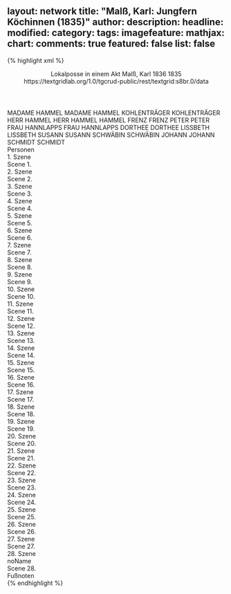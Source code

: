 layout: network
title: "Malß, Karl: Jungfern Köchinnen (1835)"
author:
description:
headline:
modified:
category:
tags:
imagefeature:
mathjax:
chart:
comments: true
featured: false
list: false
---
{% highlight xml %}
<?xml-model href="https://raw.githubusercontent.com/DLiNa/project/master/rules/lina.rnc"?><?xml-model href="https://raw.githubusercontent.com/DLiNa/project/master/rules/lina.sch"?>
<play xmlns="http://lina.digital">
  <header>
    <title>Jungfern Köchinnen</title>
    <subtitle>Lokalposse in einem Akt</subtitle>
    <genretitle/>
    <author>Malß, Karl</author>
    <date type="print" when="1836">1836</date>
    <date type="premiere" when="1835">1835</date>
    <date type="written"/>
    <source>https://textgridlab.org/1.0/tgcrud-public/rest/textgrid:s8br.0/data</source>
  </header>
  <personae>
    <character>
      <name>MADAME HAMMEL</name>
      <alias xml:id="madame_hammel">
        <name>MADAME HAMMEL</name>
      </alias>
    </character>
    <character>
      <name>KOHLENTRÄGER</name>
      <alias xml:id="kohlenträger">
        <name>KOHLENTRÄGER</name>
      </alias>
    </character>
    <character>
      <name>HERR HAMMEL</name>
      <alias xml:id="herr_hammel">
        <name>HERR HAMMEL</name>
      </alias>
      <alias xml:id="hammel">
        <name>HAMMEL</name>
      </alias>
    </character>
    <character>
      <name>FRENZ</name>
      <alias xml:id="frenz">
        <name>FRENZ</name>
      </alias>
    </character>
    <character>
      <name>PETER</name>
      <alias xml:id="peter">
        <name>PETER</name>
      </alias>
    </character>
    <character>
      <name>FRAU HANNLAPPS</name>
      <alias xml:id="frau_hannlapps">
        <name>FRAU HANNLAPPS</name>
      </alias>
    </character>
    <character>
      <name>DORTHEE</name>
      <alias xml:id="dorthee">
        <name>DORTHEE</name>
      </alias>
    </character>
    <character>
      <name>LISSBETH</name>
      <alias xml:id="lissbeth">
        <name>LISSBETH</name>
      </alias>
    </character>
    <character>
      <name>SUSANN</name>
      <alias xml:id="susann">
        <name>SUSANN</name>
      </alias>
    </character>
    <character>
      <name>SCHWÄBIN</name>
      <alias xml:id="schwäbin">
        <name>SCHWÄBIN</name>
      </alias>
    </character>
    <character>
      <name>JOHANN</name>
      <alias xml:id="johann">
        <name>JOHANN</name>
      </alias>
    </character>
    <character>
      <name>SCHMIDT</name>
      <alias xml:id="schmidt">
        <name>SCHMIDT</name>
      </alias>
    </character>
  </personae>
  <text>
    <div>
      <head>Personen</head>
    </div>
    <div>
      <head>1. Szene</head>
      <div>
        <head>Scene 1.</head>
        <sp who="#madame_hammel">
          <amount n="3" unit="speech_acts"/>
          <amount n="80" unit="words"/>
          <amount n="1" unit="lines"/>
          <amount n="394" unit="chars"/>
        </sp>
        <sp who="#kohlenträger">
          <amount n="3" unit="speech_acts"/>
          <amount n="75" unit="words"/>
          <amount n="2" unit="lines"/>
          <amount n="359" unit="chars"/>
        </sp>
      </div>
    </div>
    <div>
      <head>2. Szene</head>
      <div>
        <head>Scene 2.</head>
        <sp who="#madame_hammel">
          <amount n="2" unit="speech_acts"/>
          <amount n="199" unit="words"/>
          <amount n="1022" unit="chars"/>
        </sp>
        <sp who="#herr_hammel">
          <amount n="1" unit="speech_acts"/>
          <amount n="1" unit="words"/>
          <amount n="1" unit="lines"/>
          <amount n="6" unit="chars"/>
        </sp>
      </div>
    </div>
    <div>
      <head>3. Szene</head>
      <div>
        <head>Scene 3.</head>
        <sp who="#hammel">
          <amount n="11" unit="speech_acts"/>
          <amount n="390" unit="words"/>
          <amount n="5" unit="lines"/>
          <amount n="1940" unit="chars"/>
        </sp>
        <sp who="#madame_hammel">
          <amount n="10" unit="speech_acts"/>
          <amount n="166" unit="words"/>
          <amount n="6" unit="lines"/>
          <amount n="798" unit="chars"/>
        </sp>
      </div>
    </div>
    <div>
      <head>4. Szene</head>
      <div>
        <head>Scene 4.</head>
        <sp who="#frenz">
          <amount n="1" unit="speech_acts"/>
          <amount n="17" unit="words"/>
          <amount n="1" unit="lines"/>
          <amount n="83" unit="chars"/>
        </sp>
        <sp who="#madame_hammel">
          <amount n="2" unit="speech_acts"/>
          <amount n="22" unit="words"/>
          <amount n="2" unit="lines"/>
          <amount n="118" unit="chars"/>
        </sp>
        <sp who="#hammel">
          <amount n="1" unit="speech_acts"/>
          <amount n="2" unit="words"/>
          <amount n="1" unit="lines"/>
          <amount n="12" unit="chars"/>
        </sp>
      </div>
    </div>
    <div>
      <head>5. Szene</head>
      <div>
        <head>Scene 5.</head>
        <sp who="#frenz">
          <amount n="11" unit="speech_acts"/>
          <amount n="132" unit="words"/>
          <amount n="8" unit="lines"/>
          <amount n="651" unit="chars"/>
        </sp>
        <sp who="#madame_hammel">
          <amount n="11" unit="speech_acts"/>
          <amount n="275" unit="words"/>
          <amount n="5" unit="lines"/>
          <amount n="1347" unit="chars"/>
        </sp>
      </div>
    </div>
    <div>
      <head>6. Szene</head>
      <div>
        <head>Scene 6.</head>
        <sp who="#frenz">
          <amount n="1" unit="speech_acts"/>
          <amount n="129" unit="words"/>
          <amount n="673" unit="chars"/>
        </sp>
      </div>
    </div>
    <div>
      <head>7. Szene</head>
      <div>
        <head>Scene 7.</head>
        <sp who="#peter">
          <amount n="31" unit="speech_acts"/>
          <amount n="741" unit="words"/>
          <amount n="15" unit="lines"/>
          <amount n="3768" unit="chars"/>
        </sp>
        <sp who="#frenz">
          <amount n="30" unit="speech_acts"/>
          <amount n="433" unit="words"/>
          <amount n="23" unit="lines"/>
          <amount n="2168" unit="chars"/>
        </sp>
      </div>
    </div>
    <div>
      <head>8. Szene</head>
      <div>
        <head>Scene 8.</head>
        <sp who="#hammel">
          <amount n="2" unit="speech_acts"/>
          <amount n="13" unit="words"/>
          <amount n="2" unit="lines"/>
          <amount n="51" unit="chars"/>
        </sp>
        <sp who="#frenz">
          <amount n="1" unit="speech_acts"/>
        </sp>
        <sp who="#peter">
          <amount n="1" unit="speech_acts"/>
          <amount n="8" unit="words"/>
          <amount n="1" unit="lines"/>
          <amount n="35" unit="chars"/>
        </sp>
      </div>
    </div>
    <div>
      <head>9. Szene</head>
      <div>
        <head>Scene 9.</head>
        <sp who="#hammel">
          <amount n="13" unit="speech_acts"/>
          <amount n="285" unit="words"/>
          <amount n="8" unit="lines"/>
          <amount n="1408" unit="chars"/>
        </sp>
        <sp who="#frenz">
          <amount n="9" unit="speech_acts"/>
          <amount n="136" unit="words"/>
          <amount n="8" unit="lines"/>
          <amount n="657" unit="chars"/>
        </sp>
        <sp who="#madame_hammel">
          <amount n="3" unit="speech_acts"/>
          <amount n="24" unit="words"/>
          <amount n="3" unit="lines"/>
          <amount n="127" unit="chars"/>
        </sp>
      </div>
    </div>
    <div>
      <head>10. Szene</head>
      <div>
        <head>Scene 10.</head>
        <sp who="#frenz">
          <amount n="1" unit="speech_acts"/>
          <amount n="80" unit="words"/>
          <amount n="401" unit="chars"/>
        </sp>
      </div>
    </div>
    <div>
      <head>11. Szene</head>
      <div>
        <head>Scene 11.</head>
        <sp who="#frau_hannlapps">
          <amount n="17" unit="speech_acts"/>
          <amount n="304" unit="words"/>
          <amount n="10" unit="lines"/>
          <amount n="1555" unit="chars"/>
        </sp>
        <sp who="#frenz">
          <amount n="17" unit="speech_acts"/>
          <amount n="241" unit="words"/>
          <amount n="11" unit="lines"/>
          <amount n="1155" unit="chars"/>
        </sp>
      </div>
    </div>
    <div>
      <head>12. Szene</head>
      <div>
        <head>Scene 12.</head>
        <sp who="#madame_hammel">
          <amount n="11" unit="speech_acts"/>
          <amount n="139" unit="words"/>
          <amount n="7" unit="lines"/>
          <amount n="661" unit="chars"/>
        </sp>
        <sp who="#frenz">
          <amount n="6" unit="speech_acts"/>
          <amount n="36" unit="words"/>
          <amount n="4" unit="lines"/>
          <amount n="180" unit="chars"/>
        </sp>
        <sp who="#frau_hannlapps">
          <amount n="10" unit="speech_acts"/>
          <amount n="236" unit="words"/>
          <amount n="5" unit="lines"/>
          <amount n="1233" unit="chars"/>
        </sp>
      </div>
    </div>
    <div>
      <head>13. Szene</head>
      <div>
        <head>Scene 13.</head>
        <sp who="#frenz">
          <amount n="2" unit="speech_acts"/>
          <amount n="73" unit="words"/>
          <amount n="373" unit="chars"/>
        </sp>
        <sp who="#dorthee">
          <amount n="1" unit="speech_acts"/>
          <amount n="4" unit="words"/>
          <amount n="1" unit="lines"/>
          <amount n="26" unit="chars"/>
        </sp>
      </div>
    </div>
    <div>
      <head>14. Szene</head>
      <div>
        <head>Scene 14.</head>
        <sp who="#dorthee">
          <amount n="8" unit="speech_acts"/>
          <amount n="184" unit="words"/>
          <amount n="3" unit="lines"/>
          <amount n="860" unit="chars"/>
        </sp>
        <sp who="#frenz">
          <amount n="9" unit="speech_acts"/>
          <amount n="135" unit="words"/>
          <amount n="4" unit="lines"/>
          <amount n="659" unit="chars"/>
        </sp>
        <sp who="#madame_hammel">
          <amount n="2" unit="speech_acts"/>
          <amount n="19" unit="words"/>
          <amount n="2" unit="lines"/>
          <amount n="92" unit="chars"/>
        </sp>
        <sp who="#herr_hammel">
          <amount n="1" unit="speech_acts"/>
          <amount n="14" unit="words"/>
          <amount n="1" unit="lines"/>
          <amount n="63" unit="chars"/>
        </sp>
        <sp who="#hammel">
          <amount n="1" unit="speech_acts"/>
          <amount n="4" unit="words"/>
          <amount n="1" unit="lines"/>
          <amount n="19" unit="chars"/>
        </sp>
      </div>
    </div>
    <div>
      <head>15. Szene</head>
      <div>
        <head>Scene 15.</head>
        <sp who="#dorthee">
          <amount n="1" unit="speech_acts"/>
          <amount n="100" unit="words"/>
          <amount n="464" unit="chars"/>
        </sp>
      </div>
    </div>
    <div>
      <head>16. Szene</head>
      <div>
        <head>Scene 16.</head>
        <sp who="#frenz">
          <amount n="6" unit="speech_acts"/>
          <amount n="85" unit="words"/>
          <amount n="4" unit="lines"/>
          <amount n="413" unit="chars"/>
        </sp>
        <sp who="#dorthee">
          <amount n="6" unit="speech_acts"/>
          <amount n="71" unit="words"/>
          <amount n="5" unit="lines"/>
          <amount n="342" unit="chars"/>
        </sp>
        <sp who="#madame_hammel">
          <amount n="1" unit="speech_acts"/>
          <amount n="21" unit="words"/>
          <amount n="1" unit="lines"/>
          <amount n="92" unit="chars"/>
        </sp>
      </div>
    </div>
    <div>
      <head>17. Szene</head>
      <div>
        <head>Scene 17.</head>
        <sp who="#madame_hammel">
          <amount n="4" unit="speech_acts"/>
          <amount n="73" unit="words"/>
          <amount n="3" unit="lines"/>
          <amount n="348" unit="chars"/>
        </sp>
        <sp who="#frenz">
          <amount n="3" unit="speech_acts"/>
          <amount n="54" unit="words"/>
          <amount n="2" unit="lines"/>
          <amount n="275" unit="chars"/>
        </sp>
      </div>
    </div>
    <div>
      <head>18. Szene</head>
      <div>
        <head>Scene 18.</head>
        <sp who="#madame_hammel">
          <amount n="14" unit="speech_acts"/>
          <amount n="249" unit="words"/>
          <amount n="8" unit="lines"/>
          <amount n="1265" unit="chars"/>
        </sp>
        <sp who="#dorthee">
          <amount n="13" unit="speech_acts"/>
          <amount n="414" unit="words"/>
          <amount n="4" unit="lines"/>
          <amount n="2037" unit="chars"/>
        </sp>
        <sp who="#frenz">
          <amount n="1" unit="speech_acts"/>
        </sp>
      </div>
    </div>
    <div>
      <head>19. Szene</head>
      <div>
        <head>Scene 19.</head>
        <sp who="#madame_hammel">
          <amount n="2" unit="speech_acts"/>
          <amount n="31" unit="words"/>
          <amount n="2" unit="lines"/>
          <amount n="153" unit="chars"/>
        </sp>
        <sp who="#frenz">
          <amount n="5" unit="speech_acts"/>
          <amount n="72" unit="words"/>
          <amount n="4" unit="lines"/>
          <amount n="358" unit="chars"/>
        </sp>
        <sp who="#dorthee">
          <amount n="3" unit="speech_acts"/>
          <amount n="61" unit="words"/>
          <amount n="1" unit="lines"/>
          <amount n="288" unit="chars"/>
        </sp>
      </div>
    </div>
    <div>
      <head>20. Szene</head>
      <div>
        <head>Scene 20.</head>
        <sp who="#peter">
          <amount n="1" unit="speech_acts"/>
          <amount n="28" unit="words"/>
          <amount n="168" unit="chars"/>
        </sp>
        <sp who="#frenz">
          <amount n="1" unit="speech_acts"/>
          <amount n="58" unit="words"/>
          <amount n="269" unit="chars"/>
        </sp>
      </div>
    </div>
    <div>
      <head>21. Szene</head>
      <div>
        <head>Scene 21.</head>
        <sp who="#lissbeth">
          <amount n="5" unit="speech_acts"/>
          <amount n="79" unit="words"/>
          <amount n="3" unit="lines"/>
          <amount n="402" unit="chars"/>
        </sp>
        <sp who="#frenz">
          <amount n="4" unit="speech_acts"/>
          <amount n="45" unit="words"/>
          <amount n="4" unit="lines"/>
          <amount n="281" unit="chars"/>
        </sp>
        <sp who="#dorthee">
          <amount n="4" unit="speech_acts"/>
          <amount n="93" unit="words"/>
          <amount n="2" unit="lines"/>
          <amount n="436" unit="chars"/>
        </sp>
        <sp who="#peter">
          <amount n="3" unit="speech_acts"/>
          <amount n="28" unit="words"/>
          <amount n="3" unit="lines"/>
          <amount n="132" unit="chars"/>
        </sp>
        <sp who="#susann">
          <amount n="3" unit="speech_acts"/>
          <amount n="22" unit="words"/>
          <amount n="3" unit="lines"/>
          <amount n="113" unit="chars"/>
        </sp>
      </div>
    </div>
    <div>
      <head>22. Szene</head>
      <div>
        <head>Scene 22.</head>
        <sp who="#susann">
          <amount n="3" unit="speech_acts"/>
          <amount n="73" unit="words"/>
          <amount n="1" unit="lines"/>
          <amount n="376" unit="chars"/>
        </sp>
        <sp who="#frenz">
          <amount n="3" unit="speech_acts"/>
          <amount n="43" unit="words"/>
          <amount n="2" unit="lines"/>
          <amount n="199" unit="chars"/>
        </sp>
        <sp who="#dorthee">
          <amount n="4" unit="speech_acts"/>
          <amount n="89" unit="words"/>
          <amount n="2" unit="lines"/>
          <amount n="439" unit="chars"/>
        </sp>
        <sp who="#lissbeth">
          <amount n="2" unit="speech_acts"/>
          <amount n="29" unit="words"/>
          <amount n="1" unit="lines"/>
          <amount n="153" unit="chars"/>
        </sp>
        <sp who="#peter">
          <amount n="1" unit="speech_acts"/>
          <amount n="15" unit="words"/>
          <amount n="1" unit="lines"/>
          <amount n="79" unit="chars"/>
        </sp>
      </div>
    </div>
    <div>
      <head>23. Szene</head>
      <div>
        <head>Scene 23.</head>
        <sp who="#schwäbin">
          <amount n="14" unit="speech_acts"/>
          <amount n="112" unit="words"/>
          <amount n="11" unit="lines"/>
          <amount n="576" unit="chars"/>
        </sp>
        <sp who="#frenz">
          <amount n="13" unit="speech_acts"/>
          <amount n="181" unit="words"/>
          <amount n="11" unit="lines"/>
          <amount n="842" unit="chars"/>
        </sp>
        <sp who="#lissbeth">
          <amount n="5" unit="speech_acts"/>
          <amount n="63" unit="words"/>
          <amount n="4" unit="lines"/>
          <amount n="308" unit="chars"/>
        </sp>
        <sp who="#peter">
          <amount n="8" unit="speech_acts"/>
          <amount n="89" unit="words"/>
          <amount n="7" unit="lines"/>
          <amount n="438" unit="chars"/>
        </sp>
        <sp who="#dorthee">
          <amount n="3" unit="speech_acts"/>
          <amount n="34" unit="words"/>
          <amount n="2" unit="lines"/>
          <amount n="185" unit="chars"/>
        </sp>
        <sp who="#susann">
          <amount n="1" unit="speech_acts"/>
          <amount n="28" unit="words"/>
          <amount n="130" unit="chars"/>
        </sp>
      </div>
    </div>
    <div>
      <head>24. Szene</head>
      <div>
        <head>Scene 24.</head>
        <sp who="#johann">
          <amount n="1" unit="speech_acts"/>
          <amount n="14" unit="words"/>
          <amount n="1" unit="lines"/>
          <amount n="75" unit="chars"/>
        </sp>
        <sp who="#peter">
          <amount n="4" unit="speech_acts"/>
          <amount n="14" unit="words"/>
          <amount n="3" unit="lines"/>
          <amount n="69" unit="chars"/>
        </sp>
        <sp who="#frenz">
          <amount n="3" unit="speech_acts"/>
          <amount n="36" unit="words"/>
          <amount n="3" unit="lines"/>
          <amount n="174" unit="chars"/>
        </sp>
        <sp who="#schmidt">
          <amount n="1" unit="speech_acts"/>
          <amount n="33" unit="words"/>
          <amount n="161" unit="chars"/>
        </sp>
      </div>
    </div>
    <div>
      <head>25. Szene</head>
      <div>
        <head>Scene 25.</head>
        <sp who="#dorthee">
          <amount n="1" unit="speech_acts"/>
          <amount n="4" unit="words"/>
          <amount n="1" unit="lines"/>
          <amount n="19" unit="chars"/>
        </sp>
        <sp who="#lissbeth">
          <amount n="1" unit="speech_acts"/>
          <amount n="3" unit="words"/>
          <amount n="1" unit="lines"/>
          <amount n="11" unit="chars"/>
        </sp>
        <sp who="#susann">
          <amount n="1" unit="speech_acts"/>
          <amount n="14" unit="words"/>
          <amount n="1" unit="lines"/>
          <amount n="62" unit="chars"/>
        </sp>
      </div>
    </div>
    <div>
      <head>26. Szene</head>
      <div>
        <head>Scene 26.</head>
        <sp who="#frau_hannlapps">
          <amount n="5" unit="speech_acts"/>
          <amount n="70" unit="words"/>
          <amount n="4" unit="lines"/>
          <amount n="369" unit="chars"/>
        </sp>
        <sp who="#frenz">
          <amount n="10" unit="speech_acts"/>
          <amount n="228" unit="words"/>
          <amount n="7" unit="lines"/>
          <amount n="1173" unit="chars"/>
        </sp>
        <sp who="#dorthee">
          <amount n="6" unit="speech_acts"/>
          <amount n="52" unit="words"/>
          <amount n="6" unit="lines"/>
          <amount n="263" unit="chars"/>
        </sp>
        <sp who="#lissbeth">
          <amount n="2" unit="speech_acts"/>
          <amount n="21" unit="words"/>
          <amount n="2" unit="lines"/>
          <amount n="107" unit="chars"/>
        </sp>
        <sp who="#peter">
          <amount n="10" unit="speech_acts"/>
          <amount n="837" unit="words"/>
          <amount n="4" unit="lines"/>
          <amount n="4554" unit="chars"/>
        </sp>
        <sp who="#schwäbin">
          <amount n="2" unit="speech_acts"/>
        </sp>
        <sp who="#johann">
          <amount n="1" unit="speech_acts"/>
          <amount n="22" unit="words"/>
          <amount n="123" unit="chars"/>
        </sp>
        <sp who="#frau_hannlapps #frenz #dorthee #lissbeth #peter #schwäbin #johann #susann">
          <amount n="1" unit="speech_acts"/>
          <amount n="4" unit="words"/>
          <amount n="1" unit="lines"/>
          <amount n="13" unit="chars"/>
        </sp>
        <sp who="#susann">
          <amount n="1" unit="speech_acts"/>
          <amount n="11" unit="words"/>
          <amount n="1" unit="lines"/>
          <amount n="58" unit="chars"/>
        </sp>
      </div>
    </div>
    <div>
      <head>27. Szene</head>
      <div>
        <head>Scene 27.</head>
        <sp who="#peter">
          <amount n="6" unit="speech_acts"/>
          <amount n="123" unit="words"/>
          <amount n="5" unit="lines"/>
          <amount n="633" unit="chars"/>
        </sp>
        <sp who="#frenz">
          <amount n="9" unit="speech_acts"/>
          <amount n="142" unit="words"/>
          <amount n="6" unit="lines"/>
          <amount n="701" unit="chars"/>
        </sp>
        <sp who="#frau_hannlapps">
          <amount n="4" unit="speech_acts"/>
          <amount n="65" unit="words"/>
          <amount n="3" unit="lines"/>
          <amount n="349" unit="chars"/>
        </sp>
        <sp who="#madame_hammel">
          <amount n="13" unit="speech_acts"/>
          <amount n="167" unit="words"/>
          <amount n="11" unit="lines"/>
          <amount n="850" unit="chars"/>
        </sp>
        <sp who="#peter #frenz #frau_hannlapps #madame_hammel #hammel #dorthee">
          <amount n="2" unit="speech_acts"/>
          <amount n="22" unit="words"/>
          <amount n="2" unit="lines"/>
          <amount n="136" unit="chars"/>
        </sp>
        <sp who="#hammel">
          <amount n="7" unit="speech_acts"/>
          <amount n="86" unit="words"/>
          <amount n="6" unit="lines"/>
          <amount n="409" unit="chars"/>
        </sp>
        <sp who="#dorthee">
          <amount n="1" unit="speech_acts"/>
          <amount n="23" unit="words"/>
          <amount n="101" unit="chars"/>
        </sp>
      </div>
    </div>
    <div>
      <head>28. Szene</head>
      <div>
        <head>noName</head>
        <div>
          <head>Scene 28.</head>
          <sp who="#frenz">
            <amount n="2" unit="speech_acts"/>
            <amount n="101" unit="words"/>
            <amount n="2" unit="lines"/>
            <amount n="513" unit="chars"/>
          </sp>
          <sp who="#dorthee">
            <amount n="1" unit="speech_acts"/>
            <amount n="10" unit="words"/>
            <amount n="1" unit="lines"/>
            <amount n="49" unit="chars"/>
          </sp>
        </div>
        <div>
          <head>Fußnoten</head>
        </div>
      </div>
    </div>
  </text>
</play>
{% endhighlight %}